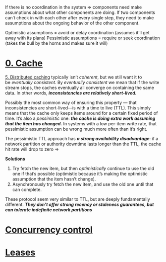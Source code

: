If there is no coordination in the system => components need make assumptions about what other components are doing. If two components can’t check in with each other after every single step, they need to make assumptions about the ongoing behavior of the other component.

Optimistic assumptions = avoid or delay coordination (assumes it’ll get away with its plans)
Pessimistic assumptions = require or seek coordination (takes the bull by the horns and makes sure it will)
# [0. Cache](1.%20Base/2.%20Components/Cache/0.%20Cache.md)

[5. Distributed caching](1.%20Base/2.%20Components/Cache/5.%20Distributed%20caching.md) typically isn’t _coherent_, but we still want it to be _eventually consistent_. By _eventually consistent_ we mean that if the write stream stops, the caches eventually all converge on containing the same data. In other words, ***inconsistencies are relatively short-lived.***

Possibly the most common way of ensuring this property — that inconsistencies are short-lived—is with a time to live (TTL). This simply means that the cache only keeps items around for a certain fixed period of time. It’s also a _pessimistic_ one: ***the cache is doing extra work assuming that the item has changed.*** In systems with a low per-item write rate, that pessimistic assumption can be wrong much more often than it’s right.

The pessimistic TTL approach has ***a strong availability disadvantage***: if a network partition or authority downtime lasts longer than the TTL, the cache hit rate will drop to zero => 

**Solutions**
1. Try fetch the new item, but then _optimistically_ continue to use the old one if that’s possible (optimistic because it’s making the optimistic assumption that the item hasn’t change).
2. Asynchronously try fetch the new item, and use the old one until that can complete.

These protocol seem very similar to TTL, but are deeply fundamentally different. ***They don’t offer strong recency or staleness guarantees, but can tolerate indefinite network partitions***

# [Concurrency control](Concurrency%20control)

# [Leases](1.%20Base/1.%20Concepts/Leases.md)

